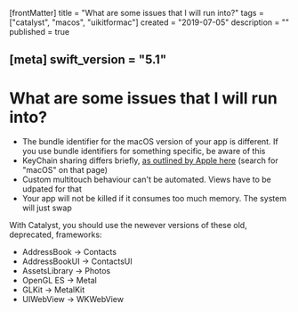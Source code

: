 [frontMatter]
title = "What are some issues that I will run into?"
tags = ["catalyst", "macos", "uikitformac"]
created = "2019-07-05"
description = ""
published = true

[meta]
swift_version = "5.1"
---


# What are some issues that I will run into?

- The bundle identifier for the macOS version of your app is different. If you use bundle identifiers for something specific, be aware of this
- KeyChain sharing differs briefly, [as outlined by Apple here](https://developer.apple.com/documentation/security/keychain_services/keychain_items/sharing_access_to_keychain_items_among_a_collection_of_apps) (search for "macOS" on that page)
- Custom multitouch behaviour can't be automated. Views have to be udpated for that
- Your app will not be killed if it consumes too much memory. The system will just swap

With Catalyst, you should use the newever versions of these old, deprecated, frameworks:

- AddressBook -> Contacts
- AddressBookUI -> ContactsUI
- AssetsLibrary -> Photos
- OpenGL ES -> Metal
- GLKit -> MetalKit
- UIWebView -> WKWebView
